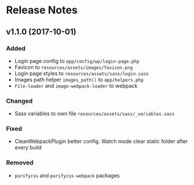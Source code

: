 # Release Notes

## v1.1.0 (2017-10-01)

### Added
* Login page config to `app/config/wp/login-page.php`
* Favicon to `resources/assets/images/favicon.png` 
* Login page styles to `resources/assets/sass/login.sass`
* Images path helper `images_path()` to `app/helpers.php`
* `File-loader` and `image-webpack-loader` to webpack

### Changed
* Sass variables to own file `resources/assets/sass/_variables.sass`

 
### Fixed
* CleanWebpackPlugin better config. Watch mode clear static folder after every build

### Removed
* `purifycss` and `purifycss-webpack` packages
